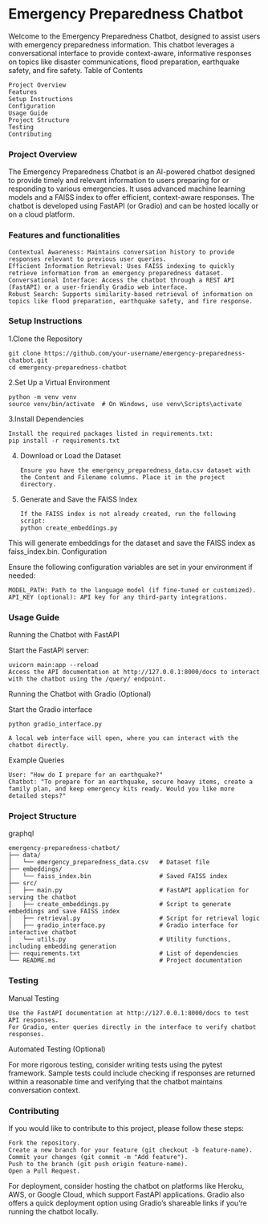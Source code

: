 # Emergency Preparedness Chatbot

Welcome to the Emergency Preparedness Chatbot, designed to assist users with emergency preparedness information. This chatbot leverages a conversational interface to provide context-aware, informative responses on topics like disaster communications, flood preparation, earthquake safety, and fire safety.
Table of Contents

    Project Overview
    Features
    Setup Instructions
    Configuration
    Usage Guide
    Project Structure
    Testing
    Contributing

### Project Overview

The Emergency Preparedness Chatbot is an AI-powered chatbot designed to provide timely and relevant information to users preparing for or responding to various emergencies. It uses advanced machine learning models and a FAISS index to offer efficient, context-aware responses. The chatbot is developed using FastAPI (or Gradio) and can be hosted locally or on a cloud platform.

### Features and functionalities

    Contextual Awareness: Maintains conversation history to provide responses relevant to previous user queries.
    Efficient Information Retrieval: Uses FAISS indexing to quickly retrieve information from an emergency preparedness dataset.
    Conversational Interface: Access the chatbot through a REST API (FastAPI) or a user-friendly Gradio web interface.
    Robust Search: Supports similarity-based retrieval of information on topics like flood preparation, earthquake safety, and fire response.
     
### Setup Instructions

  1.Clone the Repository
  
    git clone https://github.com/your-username/emergency-preparedness-chatbot.git 
    cd emergency-preparedness-chatbot
  2.Set Up a Virtual Environment
  
    python -m venv venv 
    source venv/bin/activate  # On Windows, use venv\Scripts\activate  

  3.Install Dependencies
  
    Install the required packages listed in requirements.txt: 
    pip install -r requirements.txt     

4. Download or Load the Dataset

       Ensure you have the emergency_preparedness_data.csv dataset with the Content and Filename columns. Place it in the project directory.

5. Generate and Save the FAISS Index
   
       If the FAISS index is not already created, run the following script:
       python create_embeddings.py

This will generate embeddings for the dataset and save the FAISS index as faiss_index.bin.
Configuration

Ensure the following configuration variables are set in your environment if needed:

    MODEL_PATH: Path to the language model (if fine-tuned or customized).
    API_KEY (optional): API key for any third-party integrations.

### Usage Guide
Running the Chatbot with FastAPI

  Start the FastAPI server:

    uvicorn main:app --reload
    Access the API documentation at http://127.0.0.1:8000/docs to interact with the chatbot using the /query/ endpoint.

Running the Chatbot with Gradio (Optional)

 Start the Gradio interface

    python gradio_interface.py

    A local web interface will open, where you can interact with the chatbot directly.

Example Queries

    User: "How do I prepare for an earthquake?"
    Chatbot: "To prepare for an earthquake, secure heavy items, create a family plan, and keep emergency kits ready. Would you like more detailed steps?"

### Project Structure

graphql

    emergency-preparedness-chatbot/
    ├── data/
    │   └── emergency_preparedness_data.csv   # Dataset file
    ├── embeddings/
    │   └── faiss_index.bin                   # Saved FAISS index
    ├── src/
    │   ├── main.py                           # FastAPI application for serving the chatbot
    │   ├── create_embeddings.py              # Script to generate embeddings and save FAISS index
    │   ├── retrieval.py                      # Script for retrieval logic
    │   ├── gradio_interface.py               # Gradio interface for interactive chatbot
    │   └── utils.py                          # Utility functions, including embedding generation
    ├── requirements.txt                      # List of dependencies
    └── README.md                             # Project documentation

### Testing
Manual Testing

    Use the FastAPI documentation at http://127.0.0.1:8000/docs to test API responses.
    For Gradio, enter queries directly in the interface to verify chatbot responses.

Automated Testing (Optional)

For more rigorous testing, consider writing tests using the pytest framework. Sample tests could include checking if responses are returned within a reasonable time and verifying that the chatbot maintains conversation context.
### Contributing

If you would like to contribute to this project, please follow these steps:

    Fork the repository.
    Create a new branch for your feature (git checkout -b feature-name).
    Commit your changes (git commit -m "Add feature").
    Push to the branch (git push origin feature-name).
    Open a Pull Request.

For deployment, consider hosting the chatbot on platforms like Heroku, AWS, or Google Cloud, which support FastAPI applications. Gradio also offers a quick deployment option using Gradio’s shareable links if you’re running the chatbot locally.
